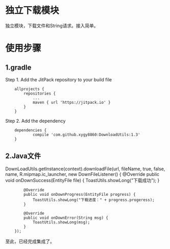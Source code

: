 独立下载模块
======

独立模块，下载文件和String请求。接入简单。

使用步骤
====

1.gradle
----

Step 1. Add the JitPack repository to your build file
````
	allprojects {
		repositories {
			...
			maven { url 'https://jitpack.io' }
		}
	}
````

Step 2. Add the dependency

````
	dependencies {
	        compile 'com.github.xygy8860:DownloadUtils:1.3'
	}
````


2.Java文件
--------

DownLoadUtils.getInstance(context).downloadFile(url, fileName, true, false, name, R.mipmap.ic_launcher, new DownFileListener() {
            @Override
            public void onDownSuccess(EntityFile file) {
                ToastUtils.showLong("下载成功");
            }

            @Override
            public void onDownProgress(EntityFile progress) {
                ToastUtils.showLong("下载进度：" + progress.progeress);
            }

            @Override
            public void onDownError(String msg) {
                ToastUtils.showLong(msg);
            }
        });

至此，已经完成集成了。